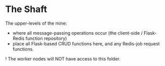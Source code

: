 # The Shaft 

The upper-levels of the mine:

- where all message-passing operations occur (the client-side / Flask-Redis function repository)
- place all Flask-based CRUD functions here, and any Redis-job request functions.

! The worker nodes will NOT have access to this folder.